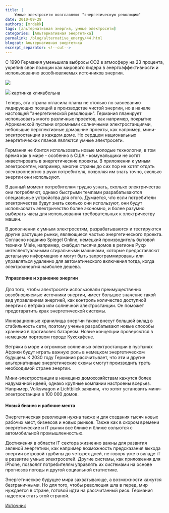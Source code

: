 ```yaml
---
title: |
    Умные электросети возглавляют "энергетическую революцию"
date: 2010-09-28
authors: [mrdekk]
tags: [альтернативная энергия, умные электросети]
categories: [Альтернативная энергетика]
permalink: /blog/alternative_energy/44.html
blogcat: Альтернативная энергетика
excerpt_separator: <!--cut-->
---
```


С 1990 Германия уменьшила выбросы СО2 в атмосферу на 23 процента, укрепив свои позиции как мирового лидера в энергоэффективности и использованию возобновляемых источников энергии.

![](http://itw66.ru/uploads/images/00/00/01/2010/09/28/28db41.png)


<!--cut-->

![](http://itw66.ru/files/power_smart_grids.png)
картинка кликабельна


Теперь, эта страна огласила планы не столько по завоеванию лидирующих позиций в производстве чистой энергии, но в начале настоящей "энергетической революции". Германия планирует использовать много различных проектов, как например, покрытие Африканской пустыни огромными солнечными электростанциями, небольшие перспективные домашние проекты, как например, мини-электростанции в каждом доме. Но сердцем национальных энергетических планов являются умные электросети.

Германия не боится использовать новые молодые технологии, в том время как в мире - особенно в США - комунальщики не хотят инвестировать в энергетические проекты. В приложении к умным электросетям, например, многие страны до сих пор не хотят отдать электроэнергию в руки потребителя, позволяя им знать точно, сколько энергии они используют.

В данный момент потребителям трудно узнать, сколько электричества они потребляют, однако быстрыми темпами разрабатываются специальные устройства для этого. Думается, что если
потребители электричества будут знать сколько они используют, они будут использовать электричество более экономно, и более разумно выбирать часы для использования
требовательных к электричеству машин.

В дополнении к умным электросетям, разрабатываются и тестируются другие растущие рынки, являющиеся частью энергетического проекта. Согласно изданию Spiegel Online, немецкий производитель бытовой техники Miele, например, снабдил тысячи домов в регионе Рухр интеллектуальными стиральными машинами, которые предоставляют детальную информацию и могут быть запрограммированы или управляться удаленно для автоматического включения тогда, когда электроэнергия наиболее дешева.

#### Управление и хранение энергии


Для того, чтобы электросети использовали преимущественно возобновляемые источники энергии, имеет большое значение такой вид управлением энергией, как контроль количество доступной энергии с ветряка или солнечной электростанции. Он поможет предотвратить крах энергетической системы.

Инновационные хранилища энергии также внесут большой вклад в стабильность сети, поэтому ученые разрабатывают новые способы хранения в противовес батареям. Новые концепции проверяются в немецком портовом городе Куксхафене.

Ветряки в море и огромные солнечныэ электростанции в пустынях Африки будут играть важную роль в немецком энергетическом будущем. К 2030 году Германия рассчитывает, что эти и другие альтернативные энергетические схемы смогут производить треть необходимой стране энергии.

Мини-электростанции в немецких домохозяйствам кажутся более надуманной идеей, однако крупные компании настроены всерьез. Например, Volkswagon и Lichtblick заявили, что хотят установить мини-электростанции в 100 000 домов.

#### Новый бизнес и рабочие места


Энергетическая революция нужна также и для создания тысяч новых рабочих мест, бизнесов и новых рынков. Также как в скором времени энергетические и iT рынки все ближе и ближе сольются с автомобильной промышленностью.

Достижения в области iT сектора жизненно важны для развития зеленой энергетики, как например возможность предсказания выхода энергии ветровой турбины до четырех дней, не говоря уже о вкладе iT в развитие умных электросетей. Другие системы, как приложения для iPhone, позволят потребителям управлять их системами на основе прогнозов погоды и другой социальной статистике.

Энергетическое будущее мира захватывающе, а возможности кажутся безграничными. Но для того, чтобы революция шла в перед, мир нуждается в стране, готовой идти на рассчитанный риск. Германия надеется стать этой страной.

[Источник](http://www.ngpowereu.com/news/smart-grid-revolution/)
